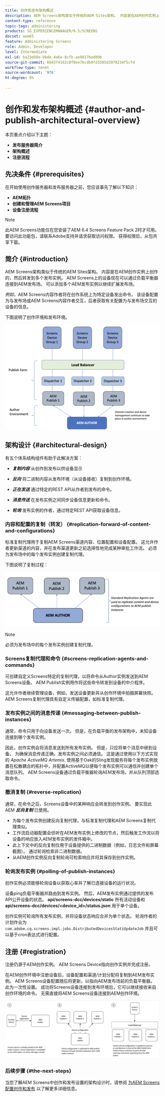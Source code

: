 ```yaml
---
title: 创作和发布架构概述
description: AEM Screens架构类似于传统的AEM Sites架构。 内容是在AEM创作实例上创作的，然后转发到多个发布实例。
content-type: reference
topic-tags: administering
products: SG_EXPERIENCEMANAGER/6.5/SCREENS
docset: aem65
feature: Administering Screens
role: Admin, Developer
level: Intermediate
exl-id: ba23eb8e-bbde-4a6e-8cfb-ae98176ed890
source-git-commit: 6643f4162c8f0ee7bcdb0fd3305d3978234f5cfd
workflow-type: tm+mt
source-wordcount: '976'
ht-degree: 0%

---
```


# 创作和发布架构概述 {#author-and-publish-architectural-overview}

本页重点介绍以下主题：

* **发布服务器简介**
* **架构概述**
* **注册流程**

## 先决条件 {#prerequisites}

在开始使用创作服务器和发布服务器之前，您应该事先了解以下知识：

* **AEM拓扑**
* **创建和管理AEM Screens项目**
* **设备注册流程**

>[!NOTE]
>
>此AEM Screens功能仅在您安装了AEM 6.4 Screens Feature Pack 2时才可用。 要访问此功能包，请联系Adobe支持并请求获取访问权限。 获得权限后，从包共享下载。

## 简介 {#introduction}

AEM Screens架构类似于传统的AEM Sites架构。 内容是在AEM创作实例上创作的，然后转发到多个发布实例。 AEM Screens上的设备现在可以通过负载平衡器连接到AEM发布场。 可以添加多个AEM发布实例以继续扩展发布场。

*例如*，AEM Screens内容作者将在创作系统上为特定设备发出命令。 该设备配置为与发布场或AEM Screens内容作者交互，后者获取有关配置为与发布场交互的设备的信息。

下图说明了创作环境和发布环境。

![screen_shot_2019-03-04at30236pm](assets/screen_shot_2019-03-04at30236pm.png)

## 架构设计 {#architectural-design}

有五个体系结构组件有助于此解决方案：

* ***复制内容*** 从创作到发布以供设备显示

* ***反向*** 将二进制内容从发布环境（从设备接收）复制到创作环境。
* ***正在发送*** 通过特定的REST API从作者到发布的命令。
* ***消息传送*** 在发布实例之间同步设备信息更新和命令。
* ***轮询*** 发布实例的作者，通过特定REST API获取设备信息。

### 内容和配置的复制（转发）  {#replication-forward-of-content-and-configurations}

标准复制代理用于复制AEM Screens渠道内容、位置配置和设备配置。 这允许作者更新渠道的内容，并在发布渠道更新之前选择性地完成某种审批工作流。 必须为发布场中的每个发布实例创建复制代理。

下图说明了复制过程：

![screen_shot_2019-03-04at33935pm](assets/screen_shot_2019-03-04at33935pm.png)

>[!NOTE]
>
>必须为发布场中的每个发布实例创建复制代理。

### Screens复制代理和命令  {#screens-replication-agents-and-commands}

可创建自定义Screens特定的复制代理，以将命令从Author实例发送到AEM Screens设备。 AEM Publish实例用作将这些命令转发到设备的中介程序。

这允许作者继续管理设备，例如，发送设备更新并从创作环境中拍摄屏幕快照。 AEM Screens复制代理具有自定义传输配置，如标准复制代理。

### 发布实例之间的消息传递  {#messaging-between-publish-instances}

通常，命令只用于向设备发送一次。 但是，在负载平衡的发布架构中，未知设备连接到哪个发布实例。

因此，创作实例会将消息发送到所有发布实例。 但是，只应将单个消息中继到设备。 为确保消息传递正确，发布实例之间必须通信。 这是通过使用以下方式实现的 *Apache ActiveMQ Artemis*. 使用基于Oak的Sling发现服务将每个发布实例放置在松散耦合的拓扑中，并配置ActiveMQ以便每个发布实例可以通信并创建单个消息队列。 AEM Screens设备通过负载平衡器轮询AEM发布场，并从队列顶部选取命令。

### 撤消复制 {#reverse-replication}

通常，在命令之后，Screens设备中的某种响应会转发到创作实例。 要实现此AEM ***反向复制*** 已使用。

* 为每个发布实例创建反向复制代理，与标准复制代理和AEM Screens复制代理类似。
* 工作流启动器配置会侦听在AEM发布实例上修改的节点，然后触发工作流以将设备的响应放入AEM发布实例的发件箱中。
* 此上下文中的反向复制仅用于设备提供的二进制数据（例如，日志文件和屏幕截图）。 通过轮询检索非二进制数据。
* 从AEM创作实例反向复制轮询可检索响应并将其保存到创作实例。

### 轮询发布实例  {#polling-of-publish-instances}

创作实例必须能够轮询设备以获取心率并了解已连接设备的运行状况。

设备ping负载平衡器并路由到发布实例。 然后，AEM发布实例通过提供的发布API公开设备的状态。 **api/screens-dcc/devices/static** 所有活动设备和 **api/screens-dcc/devices/&lt;device_id>/status.json** 用于单个设备。

创作实例可轮询所有发布实例，并将设备状态响应合并为单个状态。 轮询作者的计划作业为 `com.adobe.cq.screens.impl.jobs.DistributedDevicesStatiUpdateJob` 并且可以基于cron表达式进行配置。

## 注册 {#registration}

注册仍源于AEM创作实例。 AEM Screens Device指向创作实例并完成注册。

在AEM创作环境中注册设备后，设备配置和渠道/计划分配将复制到AEM发布实例。 AEM Screens设备配置随后将更新，以指向AEM发布场前的负载平衡器。 此为一次性设置。 成功将Screens设备连接到发布环境后，它可以继续接收来自创作环境的命令。 无需直接将AEM Screens设备连接到AEM创作环境。

![screen_shot_2019-02-25at15218pm](assets/screen_shot_2019-02-25at15218pm.png)

### 后续步骤 {#the-next-steps}

当您了解AEM Screens中创作和发布设置的架构设计时，请参阅 [为AEM Screens配置创作和发布](author-and-publish.md) 以了解更多详细信息。
